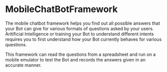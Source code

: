 # MobileChatBotFramework

The mobile chatbot  framework helps you find out all possible answers that your Bot can give for various formats of questions asked 
by your users. Aritificial Intelligence or training your Bot to understand different intents requires you to first understand how 
your Bot currently behaves for various questions.

This framework can read the questions from a spreadsheet and run on a mobile emulator to test the Bot and records the answers given in an accurate manner.

